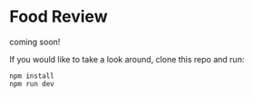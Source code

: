 # Food Review
coming soon!

If you would like to take a look around, clone this repo and run:
```
npm install
npm run dev
```
